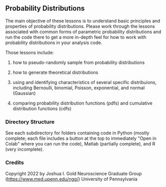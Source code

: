 ## Probability Distributions

The main objective of these lessons is to understand basic principles and properties of probability distributions. Please work through the lessons associated with common forms of parametric probability distributions and run the code there to get a more in-depth feel for how to work with probability distributions in your analysis code.

Those lessons include:

1) how to pseudo-randomly sample from probability distributions

2) how to generate theoretical distributions

3) using and identifying characteristics of several specific distribuions, including Bernoulli, binomial, Poisson, exponential, and normal (Gaussian)

4) comparing probability distribution functions (pdfs) and cumulative distribution functions (cdfs)

### Directory Structure

See each subdirectory for folders containing code in Python (mostly complete; each file includes a button at the top to immediately "Open in Colab" where you can run the code), Matlab (partially complete), and R (very incomplete).

### Credits

Copyright 2022 by Joshua I. Gold
Neuroscience Graduate Group (https://www.med.upenn.edu/ngg/)
University of Pennsylvania
